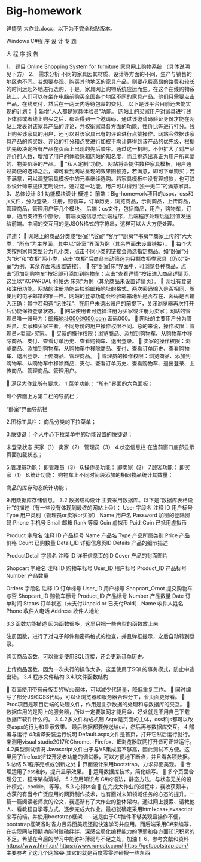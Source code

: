 # Big-homework

详情见 大作业.docx，以下为不完全粘贴版本。


Windows C#程 序 设 计 专 题 

大 程 序 报 告

1、	题目
Online Shopping System for furniture 家具网上购物系统
（具体说明见下方）
2、	需求分析
不同的家具因其材质、设计等方面的不同，生产与销售的地区也不同。若想要参观、购买其他地区的家具产品，则要花费高昂的路费和较长的时间远赴外地进行选购，于是，家具网上购物系统应运而生。在这个在线购物系统上，人们可以在坐在电脑前购买全国各个地区不同的家具产品。他们只需要点击产品，在线支付，然后在一两天内等待包裹的交付。
以下是该平台目前还未能实现的计划：
	新增“人人都是家具体验员”功能。
网站上的买家用户对家具进行线下体验或者线上购买之后，都会得到一个邀请码，通过该邀请码验证身份才能在网站上发表对该家具产品的评论，并权衡家具各方面的功能、性价比等进行打分。线上购买该家具的用户，还可以对该家具已有的评论进行点赞操作。网站会依据该家具产品的购买数、评论的打分和点赞进行加权平均计算得到该产品的优先级，根据优先级决定所有产品在页面上出现的先后顺序。通过这一机制，不但扩大了对产品评价的人数，增加了用户的体验感和网站的知名度，而且挑选出真正为用户所喜爱的、物美价廉的产品。
	“私人定制”功能。
网站将会提供数种家具模板，用户通过简便的选择之后，即可看到网站呈现的效果图预览，若满意，即可下单购买；若不满意，可以调整家具模板中的元素继续选购。若家具模板中没有理想款，也可联系设计师来提供定制设计。通过这一功能，用户可以得到“独一无二”的满意家具。
3、总体设计
3.1 功能模块设计
概述：
前端：Big-homework项目的aspx，css和js文件，分为登录，注册，购物车，订单历史，浏览商品，示例商品，上传商品，管理商品，管理用户等几个模块。
后端：cs文件，包括商品，用户，购物车，订单，通用支持五个部分。
前端发送信息给后端程序，后端程序处理后返回值发送给前端。中间的交互用的是JSON格式的字符串，这样可以大大方便处理。

详述：
	网站上的商品分类成“卧室”“浴室”“客厅”“厨房”“书房”“商家上传的”六大类，“所有”为主界面，其中以“卧室”界面为例（其余界面未设置链接）。
	每个大类按照家具类型分为几小类，点击不同小类的链接会筛选指定商品。如“卧室”分为“床”和“衣柜”两小类，点击“衣柜”后商品自动筛选为只剩衣柜类家具（仍以“卧室”为例，其余界面未设置链接）。
	在“卧室|床”界面中，可浏览各种商品，点击“添加到购物车”按钮即可添加到购物车；点击“查看详情”按钮进入商品详情页，这里以“KOPARDAL 科帕达 床架”为例（其余商品未设置详情页）。
	网址有登录和注册功能。网站的注册功能会检验邮箱地址的格式、两次密码输入是否相同、所使用的电子邮箱的唯一性。网站的登录功能会检验邮箱地址是否存在、密码是否输入正确；其中若勾选“记住我”，在用户未退出账户的前提下，关闭浏览器再次打开后仍能保持登录状态。
	网站使用者可选择注册为买家或注册为卖家；网站的管理员唯一账号为：邮箱地址000@000.com 密码000。
	网址的主要用户分为管理员、卖家和买家三者。不同身份的用户操作权限不同。总的来说，操作权限：管理员>卖家>买家。
	买家的操作权限：浏览商品、添加到购物车、从购物车中移除商品、支付、查看订单历史、查看购物车、退出登录。
	卖家的操作权限：浏览商品、添加到购物车、从购物车中移除商品、支付、查看订单历史、查看购物车、退出登录、上传商品、管理商品。
	管理员的操作权限：浏览商品、添加到购物车、从购物车中移除商品、支付、查看订单历史、查看购物车、退出登录、上传商品、管理商品、管理用户。
 
   
	满足大作业所有要求。
1.菜单功能： 
“所有”界面的六色面板；
 
每个界面上方第二栏的导航栏；
 
“卧室”界面导航栏
  
2.图标工具栏：
商品分类的下拉菜单；
 
3.快捷键：
个人中心下拉菜单中的功能设置的快捷键；
    
未登录状态 买家（1） 卖家（2）  管理员（3）
4.状态信息栏
在当前窗口底部显示页面加载状态；
 
5.管理员功能： 即管理员（3）
6.操作员功能： 即卖家（2）
7.顾客功能： 即买家（1）
8.统计功能： 
购物车上不同时间段添加的相同物品统计其数量；
 
商品的库存动态统计功能；
 
9.用数据库存储信息。
3.2 数据结构设计
主要采用数据库。以下是“数据库表格设计”的描述（有一些没有体现到最终的网站上😐）： 
User
字段名	注释
ID	用户标号
Type	用户类别（管理员or卖家or买家）
Name	用户名
Password	加密的登陆密码
Phone	手机号
Email	邮箱
Rank	等级
Coin	虚拟币
Paid_Coin	已抵用虚拟币

Product
字段名	注释
ID	产品标号
Name	产品名
Type	产品所属类别
Price	产品价格
Count	已购数量
Detail_ID	详细信息页ID
Details	产品的细节描述

ProductDetail
字段名	注释
ID	详细信息页的ID
Cover	产品的封面图片

Shopcart
字段名	注释
ID	购物车标号
User_ID	用户标号
Product_ID	产品标号
Number	产品数量

Orders
字段名	注释
ID	订单标号
User_ID	用户标号
Shopcart_Ornot	提交购物车与否
Shopcart_ID	购物车标号
Product_ID	产品标号
Number	产品数量
Date	订单时间
Status	订单状态（未支付Unpaid or 已支付Paid）
Name	收件人姓名
Phone	收件人电话
Address	收件人地址


3.3 函数功能描述
因为函数很多，这里只把一些典型的函数放上来
 
注册函数，进行了对电子邮件和密码格式的检查，并且弹框提示，之后自动转到登录。
 
购买商品函数，可以重复使用SQL连接，还会更新订单历史。
 
上传商品函数，因为一次执行的操作太多，这里使用了SQL的事务模式，防止中途出错。
3.4 程序文件结构
3.4.1文件函数结构
 
 
 
 
	页面使用带有母版页的Web窗体，可以减少代码量，降低重复工作。
	同时编写了部分JS和CSS代码，可以让浏览器和服务器合理分工，令页面更好看。
	Proc项目是项目后端的处理文件，作用是复杂数据的处理和与数据库的交互。
	数据库用的是网上的服务器，所以一定要联网才能用😁，好处就是不用自己下载数据库软件什么的。
3.4.2多文件构成机制
	Aspx是页面的主体，css和js都可以改变aspx的行为和显示效果。
	最后数据都要传送给c#，然后再与数据库交互。
4.部署与运行
4.1编译安装运行说明
Default.aspx文件是首页，打开它然后运行就行。亲测用visual studio2017和Chrome、Firefox、IE浏览器联网打开皆可正常运行。
4.2典型测试情况
Javascript文件由于与VS集成度不够高，因此测试不方便。这里用了firefox的F12开发者功能的调试器，可以方便地下断点，并且看各项数据。
5.总结
5.1程序亮点或创新之处
	界面设计采用bootstrap，力求界面美观。
	合理运用了css和js，提升显示效果。
	运用数据库技术，简化编写。
	多个页面合理分工，程序架构清晰。
5.2应用知识点
C#的语法，静态方法，与状态无关的设计模式，cookie，等等。
5.3 心得体会
	在完成大作业的过程中，我收获颇丰，收获的有当今广泛应用的网页制作技术，也有面对未知领域任务的心态的提升。一篇一篇阅读老师发的论文，我逐渐有了大作业的整体架构。通过网上搜索、请教他人、看教程自学等方式，逐步完成大作业。最初就确定采用html+css+javascript来写前端，并使用bootstrap框架——这是由于C#控件不够美观且操作不便，bootstrap框架省时省力且界面美观还能快速学习并应用。而后端采用C#来编写，在实现网站预期功能时磕磕绊绊，深感全局化编程能力的薄弱和各方面知识积累的不足。希望在今后的学习中能弥补薄弱与不足之处，加油！
6、参考文献和资料
https://www.html.cn/
https://www.runoob.com/
https://getbootstrap.com/
主要参考了这几个网站😂
其它的就是百度零零碎碎搜一些东西
